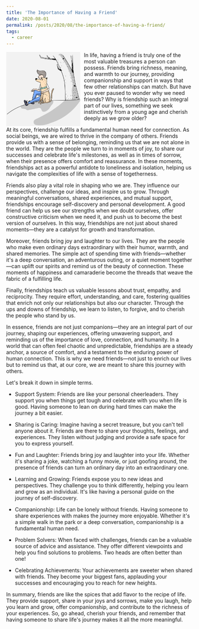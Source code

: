 ```yaml
---
title: 'The Importance of Having a Friend'
date: 2020-08-01
permalink: /posts/2020/08/the-importance-of-having-a-friend/
tags:
  - career
---
```


<img width="200" alt="dog puppy friend" src="/images/posts/the-importance-of-having-a-friend.png" style="float: left; margin-right: 10px;" /> In life, having a friend is truly one of the most valuable treasures a person can possess. Friends bring richness, meaning, and warmth to our journey, providing companionship and support in ways that few other relationships can match. But have you ever paused to wonder why we need friends? Why is friendship such an integral part of our lives, something we seek instinctively from a young age and cherish deeply as we grow older?

At its core, friendship fulfills a fundamental human need for connection. As social beings, we are wired to thrive in the company of others. Friends provide us with a sense of belonging, reminding us that we are not alone in the world. They are the people we turn to in moments of joy, to share our successes and celebrate life's milestones, as well as in times of sorrow, when their presence offers comfort and reassurance. In these moments, friendships act as a powerful antidote to loneliness and isolation, helping us navigate the complexities of life with a sense of togetherness.

Friends also play a vital role in shaping who we are. They influence our perspectives, challenge our ideas, and inspire us to grow. Through meaningful conversations, shared experiences, and mutual support, friendships encourage self-discovery and personal development. A good friend can help us see our strengths when we doubt ourselves, offer constructive criticism when we need it, and push us to become the best version of ourselves. In this way, friendships are not just about shared moments—they are a catalyst for growth and transformation.

Moreover, friends bring joy and laughter to our lives. They are the people who make even ordinary days extraordinary with their humor, warmth, and shared memories. The simple act of spending time with friends—whether it's a deep conversation, an adventurous outing, or a quiet moment together—can uplift our spirits and remind us of the beauty of connection. These moments of happiness and camaraderie become the threads that weave the fabric of a fulfilling life.

Finally, friendships teach us valuable lessons about trust, empathy, and reciprocity. They require effort, understanding, and care, fostering qualities that enrich not only our relationships but also our character. Through the ups and downs of friendship, we learn to listen, to forgive, and to cherish the people who stand by us.

In essence, friends are not just companions—they are an integral part of our journey, shaping our experiences, offering unwavering support, and reminding us of the importance of love, connection, and humanity. In a world that can often feel chaotic and unpredictable, friendships are a steady anchor, a source of comfort, and a testament to the enduring power of human connection. This is why we need friends—not just to enrich our lives but to remind us that, at our core, we are meant to share this journey with others.

Let's break it down in simple terms.

* Support System:
Friends are like your personal cheerleaders. They support you when things get tough and celebrate with you when life is good. Having someone to lean on during hard times can make the journey a bit easier.

* Sharing is Caring:
Imagine having a secret treasure, but you can't tell anyone about it. Friends are there to share your thoughts, feelings, and experiences. They listen without judging and provide a safe space for you to express yourself.

* Fun and Laughter:
Friends bring joy and laughter into your life. Whether it's sharing a joke, watching a funny movie, or just goofing around, the presence of friends can turn an ordinary day into an extraordinary one.

* Learning and Growing:
Friends expose you to new ideas and perspectives. They challenge you to think differently, helping you learn and grow as an individual. It's like having a personal guide on the journey of self-discovery.

* Companionship:
Life can be lonely without friends. Having someone to share experiences with makes the journey more enjoyable. Whether it's a simple walk in the park or a deep conversation, companionship is a fundamental human need.

* Problem Solvers:
When faced with challenges, friends can be a valuable source of advice and assistance. They offer different viewpoints and help you find solutions to problems. Two heads are often better than one!

* Celebrating Achievements:
Your achievements are sweeter when shared with friends. They become your biggest fans, applauding your successes and encouraging you to reach for new heights.

In summary, friends are like the spices that add flavor to the recipe of life. They provide support, share in your joys and sorrows, make you laugh, help you learn and grow, offer companionship, and contribute to the richness of your experiences. So, go ahead, cherish your friends, and remember that having someone to share life's journey makes it all the more meaningful.
